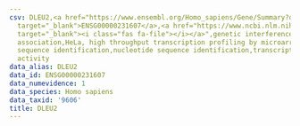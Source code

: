```yaml
---
csv: DLEU2,<a href="https://www.ensembl.org/Homo_sapiens/Gene/Summary?db=core;g=ENSG00000231607"
  target="_blank">ENSG00000231607</a>,<a href="https://www.ncbi.nlm.nih.gov/pubmed/17216044"
  target="_blank"><i class="fas fa-file"></i></a>",genetic interference,functional
  association,HeLa, high throughput transcription profiling by microarray,nucleotide
  sequence identification,nucleotide sequence identification,transcriptional regulation,up-regulates
  activity
data_alias: DLEU2
data_id: ENSG00000231607
data_numevidence: 1
data_species: Homo sapiens
data_taxid: '9606'
title: DLEU2
---
```

